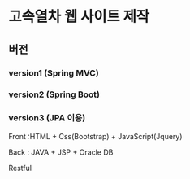# 고속열차 웹 사이트 제작 

## 버전

### version1 (Spring MVC)

### version2 (Spring Boot)

### version3 (JPA 이용)




Front :HTML + Css(Bootstrap) + JavaScript(Jquery)

Back : JAVA + JSP + Oracle DB

Restful
